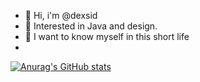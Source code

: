 - 👋 Hi, i'm @dexsid
- 👀 Interested in Java and design.
- 🌱 I want to know myself in this short life
- 
[![Anurag's GitHub stats](https://github-readme-stats.vercel.app/api?username=dexsid)](https://github.com/anuraghazra/github-readme-stats)


